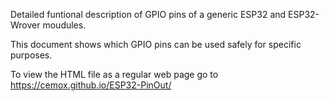 Detailed funtional description of GPIO pins of a generic ESP32 and ESP32-Wrover moudules. 

This document shows which GPIO pins can be used safely for specific purposes.


To view the HTML file as a regular web page go to https://cemox.github.io/ESP32-PinOut/
